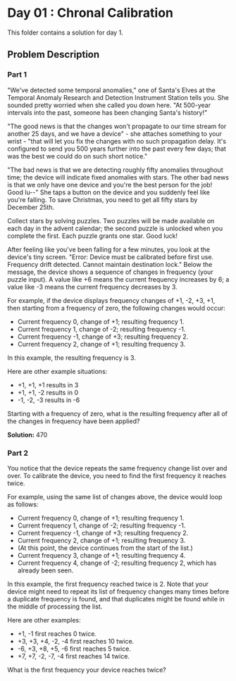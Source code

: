 # Day 01 : Chronal Calibration

This folder contains a solution for day 1.

## Problem Description

### Part 1

"We've detected some temporal anomalies," one of Santa's Elves at the Temporal Anomaly Research and Detection Instrument Station tells you. She sounded pretty worried when she called you down here. "At 500-year intervals into the past, someone has been changing Santa's history!"

"The good news is that the changes won't propagate to our time stream for another 25 days, and we have a device" - she attaches something to your wrist - "that will let you fix the changes with no such propagation delay. It's configured to send you 500 years further into the past every few days; that was the best we could do on such short notice."

"The bad news is that we are detecting roughly fifty anomalies throughout time; the device will indicate fixed anomalies with stars. The other bad news is that we only have one device and you're the best person for the job! Good lu--" She taps a button on the device and you suddenly feel like you're falling. To save Christmas, you need to get all fifty stars by December 25th.

Collect stars by solving puzzles. Two puzzles will be made available on each day in the advent calendar; the second puzzle is unlocked when you complete the first. Each puzzle grants one star. Good luck!

After feeling like you've been falling for a few minutes, you look at the device's tiny screen. "Error: Device must be calibrated before first use. Frequency drift detected. Cannot maintain destination lock." Below the message, the device shows a sequence of changes in frequency (your puzzle input). A value like +6 means the current frequency increases by 6; a value like -3 means the current frequency decreases by 3.

For example, if the device displays frequency changes of +1, -2, +3, +1, then starting from a frequency of zero, the following changes would occur:

  * Current frequency  0, change of +1; resulting frequency  1.
  * Current frequency  1, change of -2; resulting frequency -1.
  * Current frequency -1, change of +3; resulting frequency  2.
  * Current frequency  2, change of +1; resulting frequency  3.

In this example, the resulting frequency is 3.

Here are other example situations:

  * +1, +1, +1 results in  3
  * +1, +1, -2 results in  0
  * -1, -2, -3 results in -6

Starting with a frequency of zero, what is the resulting frequency after all of the changes in frequency have been applied?

**Solution:** 470

### Part 2

You notice that the device repeats the same frequency change list over and over. To calibrate the device, you need to find the first frequency it reaches twice.

For example, using the same list of changes above, the device would loop as follows:

  * Current frequency  0, change of +1; resulting frequency  1.
  * Current frequency  1, change of -2; resulting frequency -1.
  * Current frequency -1, change of +3; resulting frequency  2.
  * Current frequency  2, change of +1; resulting frequency  3.
  * (At this point, the device continues from the start of the list.)
  * Current frequency  3, change of +1; resulting frequency  4.
  * Current frequency  4, change of -2; resulting frequency  2, which has already been seen.

In this example, the first frequency reached twice is 2. Note that your device might need to repeat its list of frequency changes many times before a duplicate frequency is found, and that duplicates might be found while in the middle of processing the list.

Here are other examples:

  * +1, -1 first reaches 0 twice.
  * +3, +3, +4, -2, -4 first reaches 10 twice.
  * -6, +3, +8, +5, -6 first reaches 5 twice.
  * +7, +7, -2, -7, -4 first reaches 14 twice.

What is the first frequency your device reaches twice?